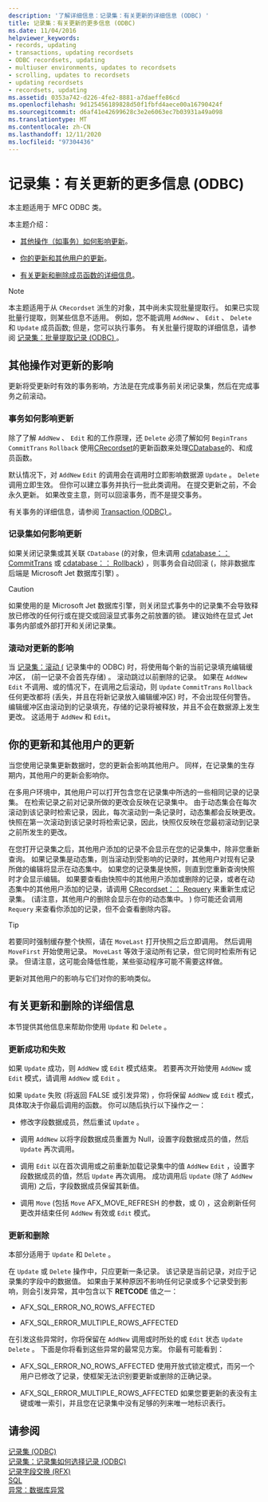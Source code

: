 ```yaml
---
description: '了解详细信息：记录集：有关更新的详细信息 (ODBC) '
title: 记录集：有关更新的更多信息 (ODBC)
ms.date: 11/04/2016
helpviewer_keywords:
- records, updating
- transactions, updating recordsets
- ODBC recordsets, updating
- multiuser environments, updates to recordsets
- scrolling, updates to recordsets
- updating recordsets
- recordsets, updating
ms.assetid: 0353a742-d226-4fe2-8881-a7daeffe86cd
ms.openlocfilehash: 9d125456189828d50f1fbfd4aece00a16790424f
ms.sourcegitcommit: d6af41e42699628c3e2e6063ec7b03931a49a098
ms.translationtype: MT
ms.contentlocale: zh-CN
ms.lasthandoff: 12/11/2020
ms.locfileid: "97304436"
---
```

# <a name="recordset-more-about-updates-odbc"></a>记录集：有关更新的更多信息 (ODBC)

本主题适用于 MFC ODBC 类。

本主题介绍：

- [其他操作（如事务）如何影响更新](#_core_how_transactions_affect_updates)。

- [你的更新和其他用户的更新](#_core_your_updates_and_the_updates_of_other_users)。

- [有关更新和删除成员函数的详细信息](#_core_more_about_update_and_delete)。

> [!NOTE]
> 本主题适用于从 `CRecordset` 派生的对象，其中尚未实现批量提取行。 如果已实现批量行提取，则某些信息不适用。 例如，您不能调用 `AddNew` 、 `Edit` 、 `Delete` 和 `Update` 成员函数; 但是，您可以执行事务。 有关批量行提取的详细信息，请参阅 [记录集：批量提取记录 (ODBC) ](../../data/odbc/recordset-fetching-records-in-bulk-odbc.md)。

## <a name="how-other-operations-affect-updates"></a><a name="_core_how_other_operations_affect_updates"></a> 其他操作对更新的影响

更新将受更新时有效的事务影响，方法是在完成事务前关闭记录集，然后在完成事务之前滚动。

### <a name="how-transactions-affect-updates"></a><a name="_core_how_transactions_affect_updates"></a> 事务如何影响更新

除了了解 `AddNew` 、 `Edit` 和的工作原理，还 `Delete` 必须了解如何 `BeginTrans` `CommitTrans` `Rollback` 使用[CRecordset](../../mfc/reference/crecordset-class.md)的更新函数来处理[CDatabase](../../mfc/reference/cdatabase-class.md)的、和成员函数。

默认情况下，对 `AddNew` `Edit` 的调用会在调用时立即影响数据源 `Update` 。 `Delete` 调用立即生效。 但你可以建立事务并执行一批此类调用。 在提交更新之前，不会永久更新。 如果改变主意，则可以回滚事务，而不是提交事务。

有关事务的详细信息，请参阅 [Transaction (ODBC) ](../../data/odbc/transaction-odbc.md)。

### <a name="how-closing-the-recordset-affects-updates"></a><a name="_core_how_closing_the_recordset_affects_updates"></a> 记录集如何影响更新

如果关闭记录集或其关联 `CDatabase` (的对象，但未调用 [cdatabase：： CommitTrans](../../mfc/reference/cdatabase-class.md#committrans) 或 [cdatabase：： Rollback](../../mfc/reference/cdatabase-class.md#rollback)) ，则事务会自动回滚 (，除非数据库后端是 Microsoft Jet 数据库引擎) 。

> [!CAUTION]
> 如果使用的是 Microsoft Jet 数据库引擎，则关闭显式事务中的记录集不会导致释放已修改的任何行或在提交或回滚显式事务之前放置的锁。 建议始终在显式 Jet 事务内部或外部打开和关闭记录集。

### <a name="how-scrolling-affects-updates"></a><a name="_core_how_scrolling_affects_updates"></a> 滚动对更新的影响

当 [记录集：滚动 (](../../data/odbc/recordset-scrolling-odbc.md) 记录集中的 ODBC) 时，将使用每个新的当前记录填充编辑缓冲区， (前一记录不会首先存储) 。 滚动跳过以前删除的记录。 如果在 `AddNew` `Edit` 不调用、或的情况下，在调用之后滚动，则 `Update` `CommitTrans` `Rollback` 任何更改都将 (丢失，并且在将新记录放入编辑缓冲区) 时，不会出现任何警告。 编辑缓冲区由滚动到的记录填充，存储的记录将被释放，并且不会在数据源上发生更改。 这适用于 `AddNew` 和 `Edit`。

## <a name="your-updates-and-the-updates-of-other-users"></a><a name="_core_your_updates_and_the_updates_of_other_users"></a> 你的更新和其他用户的更新

当您使用记录集更新数据时，您的更新会影响其他用户。 同样，在记录集的生存期内，其他用户的更新会影响你。

在多用户环境中，其他用户可以打开包含您在记录集中所选的一些相同记录的记录集。 在检索记录之前对记录所做的更改会反映在记录集中。 由于动态集会在每次滚动到该记录时检索记录，因此，每次滚动到一条记录时，动态集都会反映更改。 快照在第一次滚动到该记录时将检索记录，因此，快照仅反映在您最初滚动到记录之前所发生的更改。

在您打开记录集之后，其他用户添加的记录不会显示在您的记录集中，除非您重新查询。 如果记录集是动态集，则当滚动到受影响的记录时，其他用户对现有记录所做的编辑将显示在动态集中。 如果您的记录集是快照，则直到您重新查询快照时才会显示编辑。 如果要查看由快照中的其他用户添加或删除的记录，或者在动态集中的其他用户添加的记录，请调用 [CRecordset：： Requery](../../mfc/reference/crecordset-class.md#requery) 来重新生成记录集。  (请注意，其他用户的删除会显示在你的动态集中。 ) 你可能还会调用 `Requery` 来查看你添加的记录，但不会查看删除内容。

> [!TIP]
> 若要同时强制缓存整个快照，请在 `MoveLast` 打开快照之后立即调用。 然后调用 `MoveFirst` 开始使用记录。 `MoveLast` 等效于滚动所有记录，但它同时检索所有记录。 但请注意，这可能会降低性能，某些驱动程序可能不需要这样做。

更新对其他用户的影响与它们对你的影响类似。

## <a name="more-about-update-and-delete"></a><a name="_core_more_about_update_and_delete"></a> 有关更新和删除的详细信息

本节提供其他信息来帮助你使用 `Update` 和 `Delete` 。

### <a name="update-success-and-failure"></a>更新成功和失败

如果 `Update` 成功，则 `AddNew` 或 `Edit` 模式结束。 若要再次开始使用 `AddNew` 或 `Edit` 模式，请调用 `AddNew` 或 `Edit` 。

如果 `Update` 失败 (将返回 FALSE 或引发异常) ，你将保留 `AddNew` 或 `Edit` 模式，具体取决于你最后调用的函数。 你可以随后执行以下操作之一：

- 修改字段数据成员，然后重试 `Update` 。

- 调用 `AddNew` 以将字段数据成员重置为 Null，设置字段数据成员的值，然后 `Update` 再次调用。

- 调用 `Edit` 以在首次调用或之前重新加载记录集中的值 `AddNew` `Edit` ，设置字段数据成员的值，然后 `Update` 再次调用。 成功调用后 `Update` (除了 `AddNew` 调用) 之后，字段数据成员保留其新值。

- 调用 `Move` (包括 `Move` AFX_MOVE_REFRESH 的参数，或 0) ，这会刷新任何更改并结束任何 `AddNew` 有效或 `Edit` 模式。

### <a name="update-and-delete"></a>更新和删除

本部分适用于 `Update` 和 `Delete` 。

在 `Update` 或 `Delete` 操作中，只应更新一条记录。 该记录是当前记录，对应于记录集的字段中的数据值。 如果由于某种原因不影响任何记录或多个记录受到影响，则会引发异常，其中包含以下 **RETCODE** 值之一：

- AFX_SQL_ERROR_NO_ROWS_AFFECTED

- AFX_SQL_ERROR_MULTIPLE_ROWS_AFFECTED

在引发这些异常时，你将保留在 `AddNew` 调用或时所处的或 `Edit` 状态 `Update` `Delete` 。 下面是你将看到这些异常的最常见方案。 你最有可能看到：

- AFX_SQL_ERROR_NO_ROWS_AFFECTED 使用开放式锁定模式，而另一个用户已修改了记录，使框架无法识别要更新或删除的正确记录。

- AFX_SQL_ERROR_MULTIPLE_ROWS_AFFECTED 如果您要更新的表没有主键或唯一索引，并且您在记录集中没有足够的列来唯一地标识表行。

## <a name="see-also"></a>请参阅

[记录集 (ODBC)](../../data/odbc/recordset-odbc.md)<br/>
[记录集：记录集如何选择记录 (ODBC) ](../../data/odbc/recordset-how-recordsets-select-records-odbc.md)<br/>
[记录字段交换 (RFX) ](../../data/odbc/record-field-exchange-rfx.md)<br/>
[SQL](../../data/odbc/sql.md)<br/>
[异常：数据库异常](../../mfc/exceptions-database-exceptions.md)
